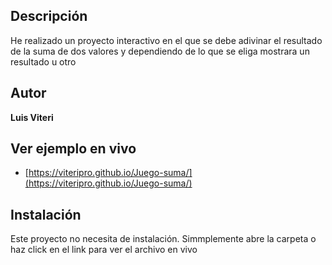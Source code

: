 ## Descripción
He realizado un proyecto interactivo en el que se debe adivinar el resultado de la suma de dos valores y dependiendo de lo que se eliga mostrara un resultado u otro

## Autor
**Luis Viteri**
 
## Ver ejemplo en vivo
- [https://viteripro.github.io/Juego-suma/](https://viteripro.github.io/Juego-suma/)

## Instalación
Este proyecto no necesita de instalación. Simmplemente abre la carpeta o haz click en el link para ver el archivo en vivo

